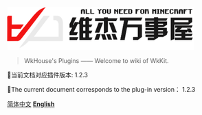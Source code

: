 <!-- _coverpage.md 封面-->

<img src="images/logo.png" alt="Image" height="100px"> 

> WkHouse's Plugins —— Welcome to wiki of WkKit.

📃当前文档对应插件版本: 1.2.3

📃The current document corresponds to the plug-in version： 1.2.3

[简体中文](zh_CN/README.md)
[**English**](en_US/README.md)
